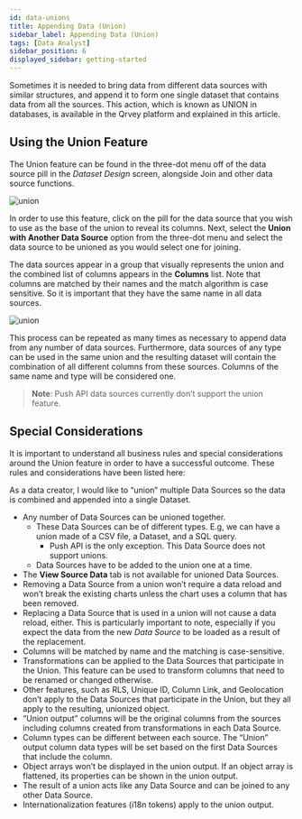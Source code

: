 ```yaml
---
id: data-unions
title: Appending Data (Union)
sidebar_label: Appending Data (Union)
tags: [Data Analyst]
sidebar_position: 6
displayed_sidebar: getting-started
---
```

<div style={{textAlign: "justify"}}>

Sometimes it is needed to bring data from different data sources with similar structures, and append it to form one single dataset that contains data from all the sources. This action, which is known as UNION in databases, is available in the Qrvey platform and explained in this article.

## Using the Union Feature

The Union feature can be found in the three-dot menu off of the data source pill in the *Dataset Design* screen, alongside Join and other data source functions. 

![union](https://s3.amazonaws.com/cdn.qrvey.com/documentation_assets/ui-docs/datasets/Data+unions/union1.png#thumbnail-40) 


In order to use this feature, click on the pill for the data source that you wish to use as the base of the union to reveal its columns. Next, select the **Union with Another Data Source** option from the three-dot menu and select the data source to be unioned as you would select one for joining.

The data sources appear in a group that visually represents the union and the combined list of columns appears in the **Columns** list. Note that columns are matched by their names and the match algorithm is case sensitive. So it is important that they have the same name in all data sources. 

![union](https://s3.amazonaws.com/cdn.qrvey.com/documentation_assets/ui-docs/datasets/Data+unions/union2.png#thumbnail-40) 


This process can be repeated as many times as necessary to append data from any number of data sources. Furthermore, data sources of any type can be used in the same union and the resulting dataset will contain the combination of all different columns from these sources. Columns of the same name and type will be considered one. 

>**Note**: Push API data sources currently don’t support the union feature.

## Special Considerations
It is important to understand all business rules and special considerations around the Union feature in order to have a successful outcome. These rules and considerations have been listed here:

As a data creator, I would like to “union” multiple Data Sources so the data is combined and appended into a single Dataset.

* Any number of Data Sources can be unioned together. 
  * These Data Sources can be of different types. E.g, we can have a union made of a CSV file, a Dataset, and a SQL query.
    * Push API is the only exception. This Data Source does not support unions.
  * Data Sources have to be added to the union one at a time.
* The **View Source Data** tab is not available for unioned Data Sources.
* Removing a Data Source from a union won’t require a data reload and won’t break the existing charts unless the chart uses a column that has been removed.
* Replacing a Data Source that is used in a union will not cause a data reload, either. This is particularly important to note, especially if you expect the data from the new *Data Source* to be loaded as a result of the replacement.
* Columns will be matched by name and the matching is case-sensitive.
* Transformations can be applied to the Data Sources that participate in the Union. This feature can be used to transform columns that need to be renamed or changed otherwise.
* Other features, such as RLS, Unique ID, Column Link, and Geolocation don’t apply to the Data Sources that participate in the Union, but they all apply to the resulting, unionized object.
* “Union output” columns will be the original columns from the sources including columns created from transformations in each Data Source. 
* Column types can be different between each source. The “Union” output column data types will be set based on the first Data Sources that include the column.
* Object arrays won’t be displayed in the union output. If an object array is flattened, its properties can be shown in the union output.
* The result of a union acts like any Data Source and can be joined to any other Data Source.
* Internationalization features (i18n tokens) apply to the union output.



</div>